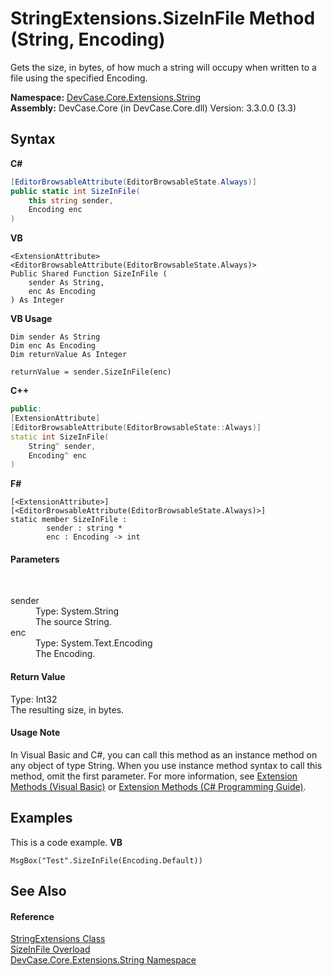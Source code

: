 # StringExtensions.SizeInFile Method (String, Encoding)
 

Gets the size, in bytes, of how much a string will occupy when written to a file using the specified Encoding.

**Namespace:**&nbsp;<a href="N_DevCase_Core_Extensions_String">DevCase.Core.Extensions.String</a><br />**Assembly:**&nbsp;DevCase.Core (in DevCase.Core.dll) Version: 3.3.0.0 (3.3)

## Syntax

**C#**<br />
``` C#
[EditorBrowsableAttribute(EditorBrowsableState.Always)]
public static int SizeInFile(
	this string sender,
	Encoding enc
)
```

**VB**<br />
``` VB
<ExtensionAttribute>
<EditorBrowsableAttribute(EditorBrowsableState.Always)>
Public Shared Function SizeInFile ( 
	sender As String,
	enc As Encoding
) As Integer
```

**VB Usage**<br />
``` VB Usage
Dim sender As String
Dim enc As Encoding
Dim returnValue As Integer

returnValue = sender.SizeInFile(enc)
```

**C++**<br />
``` C++
public:
[ExtensionAttribute]
[EditorBrowsableAttribute(EditorBrowsableState::Always)]
static int SizeInFile(
	String^ sender, 
	Encoding^ enc
)
```

**F#**<br />
``` F#
[<ExtensionAttribute>]
[<EditorBrowsableAttribute(EditorBrowsableState.Always)>]
static member SizeInFile : 
        sender : string * 
        enc : Encoding -> int 

```


#### Parameters
&nbsp;<dl><dt>sender</dt><dd>Type: System.String<br />The source String.</dd><dt>enc</dt><dd>Type: System.Text.Encoding<br />The Encoding.</dd></dl>

#### Return Value
Type: Int32<br />The resulting size, in bytes.

#### Usage Note
In Visual Basic and C#, you can call this method as an instance method on any object of type String. When you use instance method syntax to call this method, omit the first parameter. For more information, see <a href="https://docs.microsoft.com/dotnet/visual-basic/programming-guide/language-features/procedures/extension-methods">Extension Methods (Visual Basic)</a> or <a href="https://docs.microsoft.com/dotnet/csharp/programming-guide/classes-and-structs/extension-methods">Extension Methods (C# Programming Guide)</a>.

## Examples
This is a code example. 
**VB**<br />
``` VB
MsgBox("Test".SizeInFile(Encoding.Default))
```


## See Also


#### Reference
<a href="T_DevCase_Core_Extensions_String_StringExtensions">StringExtensions Class</a><br /><a href="Overload_DevCase_Core_Extensions_String_StringExtensions_SizeInFile">SizeInFile Overload</a><br /><a href="N_DevCase_Core_Extensions_String">DevCase.Core.Extensions.String Namespace</a><br />